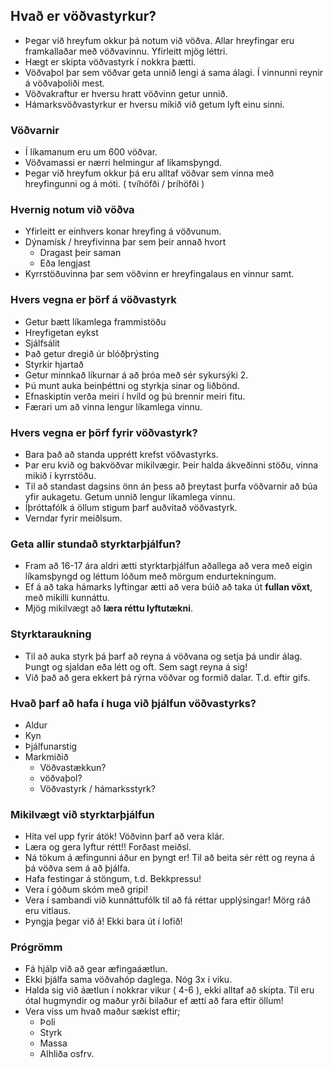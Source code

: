 ## Hvað er vöðvastyrkur?  
* Þegar við hreyfum okkur þá notum við vöðva. Allar hreyfingar eru framkallaðar með vöðvavinnu. Yfirleitt mjög léttri.
* Hægt er skipta vöðvastyrk í nokkra þætti.
* Vöðvaþol þar sem vöðvar geta unnið lengi á sama álagi. Í vinnunni reynir á vöðvaþoliði mest.
* Vöðvakraftur er hversu hratt vöðvinn getur unnið.
* Hámarksvöðvastyrkur er hversu mikið við getum lyft einu sinni.

### Vöðvarnir  
* Í líkamanum eru um 600 vöðvar.
* Vöðvamassi er nærri helmingur af líkamsþyngd.
* Þegar við hreyfum okkur þá eru alltaf vöðvar sem vinna með hreyfingunni og á móti. ( tvíhöfði / þríhöfði )

### Hvernig notum við vöðva  
* Yfirleitt er einhvers konar hreyfing á vöðvunum.
* Dýnamísk / hreyfivinna þar sem þeir annað hvort
    * Dragast þeir saman
    * Eða lengjast
* Kyrrstöðuvinna þar sem vöðvinn er hreyfingalaus en vinnur samt.

### Hvers vegna er þörf á vöðvastyrk  
* Getur bætt líkamlega frammistöðu
* Hreyfigetan eykst
* Sjálfsálit
* Það getur dregið úr blóðþrýsting
* Styrkir hjartað
* Getur minnkað líkurnar á að þróa með sér sykursýki 2.
* Þú munt auka beinþéttni og styrkja sinar og liðbönd.
* Efnaskiptin verða meiri í hvíld og þú brennir meiri fitu.
* Færari um að vinna lengur líkamlega vinnu.

### Hvers vegna er þörf fyrir vöðvastyrk?  
* Bara það að standa upprétt krefst vöðvastyrks.
* Þar eru kvið og bakvöðvar mikilvægir. Þeir halda ákveðinni stöðu, vinna mikið í kyrrstöðu.
* Til að standast dagsins önn án þess að þreytast þurfa vöðvarnir að búa yfir aukagetu. Getum unnið lengur líkamlega vinnu.
* Íþróttafólk á öllum stigum þarf auðvitað vöðvastyrk.
* Verndar fyrir meiðlsum.

### Geta allir stundað styrktarþjálfun?  
* Fram að 16-17 ára aldri ætti styrktarþjálfun aðallega að vera með eigin líkamsþyngd og léttum lóðum með mörgum endurtekningum.
* Ef á að taka hámarks lyftingar ætti að vera búið að taka út **fullan vöxt**, með mikilli kunnáttu.
* Mjög mikilvægt að **læra réttu lyftutækni**.

### Styrktaraukning  
* Til að auka styrk þá þarf að reyna á vöðvana og setja þá undir álag. Þungt og sjaldan eða létt og oft. Sem sagt reyna á sig!
* Við það að gera ekkert þá rýrna vöðvar og formið dalar. T.d. eftir gifs.

### Hvað þarf að hafa í huga við þjálfun vöðvastyrks?  
* Aldur
* Kyn
* Þjálfunarstig
* Markmiðið
    * Vöðvastækkun?
    * vöðvaþol?
    * Vöðvastyrk / hámarksstyrk?

### Mikilvægt við styrktarþjálfun  
* Hita vel upp fyrir átök! Vöðvinn þarf að vera klár.
* Læra og gera lyftur rétt!! Forðast meiðsl.
* Ná tökum á æfingunni áður en þyngt er! Til að beita sér rétt og reyna á þá vöðva sem á að þjálfa.
* Hafa festingar á stöngum, t.d. Bekkpressu!
* Vera í góðum skóm með gripi!
* Vera í sambandi við kunnáttufólk til að fá réttar upplýsingar! Mörg ráð eru vitlaus.
* Þyngja þegar við á! Ekki bara út í lofið!

### Prógrömm  
* Fá hjálp við að gear æfingaáætlun.
* Ekki þjálfa sama vöðvahóp daglega. Nóg 3x í viku.
* Halda sig við áætlun í nokkrar vikur ( 4-6 ), ekki alltaf að skipta. Til eru ótal hugmyndir og maður yrði bilaður ef ætti að fara eftir öllum!
* Vera viss um hvað maður sækist eftir;
    * Þoli
    * Styrk
    * Massa
    * Alhliða osfrv.
